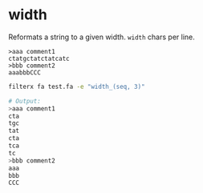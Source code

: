 # width

Reformats a string to a given width. `width` chars per line.

```fa title="test.fa"
>aaa comment1
ctatgctatctatcatc
>bbb comment2
aaabbbCCC
```

```bash title="Example"
filterx fa test.fa -e "width_(seq, 3)"

# Output:
>aaa comment1
cta
tgc
tat
cta
tca
tc
>bbb comment2
aaa
bbb
CCC
```

